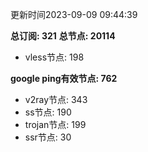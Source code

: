 更新时间2023-09-09 09:44:39

**总订阅: 321**
**总节点: 20114**
- vless节点: 198

**google ping有效节点: 762**
- v2ray节点: 343
- ss节点: 190
- trojan节点: 199
- ssr节点: 30
